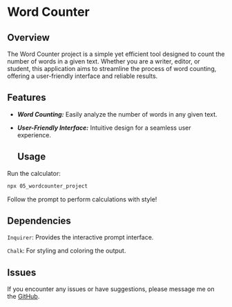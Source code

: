 # Word Counter
## Overview
The Word Counter project is a simple yet efficient tool designed to count the number of words in a given text. Whether you are a writer, editor, or student, this application aims to streamline the process of word counting, offering a user-friendly interface and reliable results.

## Features
- ***Word Counting:*** Easily analyze the number of words in any given text.
- ***User-Friendly Interface:*** Intuitive design for a seamless user experience.

  ## Usage
Run the calculator:
```bash
npx 05_wordcounter_project
```
Follow the prompt to perform calculations with style!

## Dependencies
`Inquirer`: Provides the interactive prompt interface.

`Chalk`: For styling and coloring the output.

## Issues
If you encounter any issues or have suggestions, please message me on the [GitHub](https://github.com/IqraZainab23).

 
